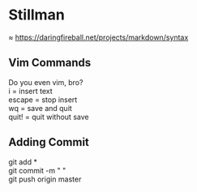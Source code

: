 # Stillman
≈
https://daringfireball.net/projects/markdown/syntax  
## Vim Commands  
Do you even vim, bro?  
i = insert text  
escape = stop insert  
wq = save and quit  
quit! = quit without save  

## Adding Commit  
git add *  
git commit -m " "  
git push origin master  

